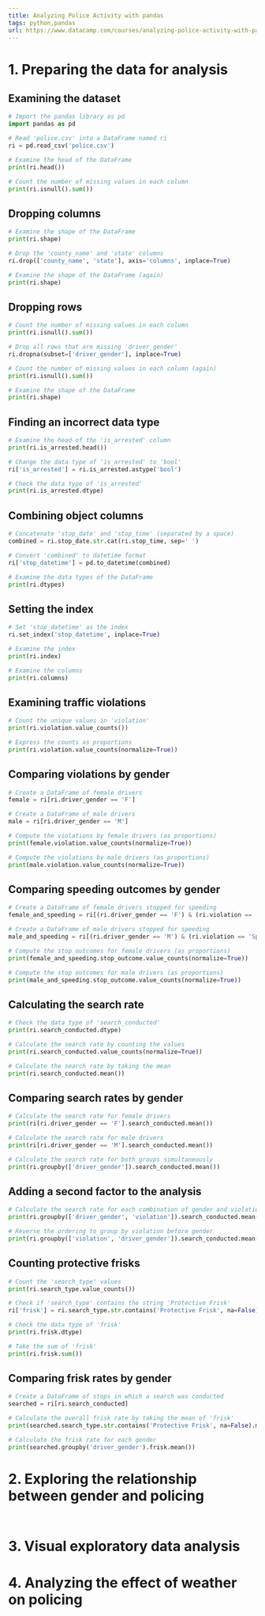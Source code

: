 ```yaml
---
title: Analyzing Police Activity with pandas
tags: python,pandas
url: https://www.datacamp.com/courses/analyzing-police-activity-with-pandas
---
```


# 1. Preparing the data for analysis
## Examining the dataset
```python
# Import the pandas library as pd
import pandas as pd

# Read 'police.csv' into a DataFrame named ri
ri = pd.read_csv('police.csv')

# Examine the head of the DataFrame
print(ri.head())

# Count the number of missing values in each column
print(ri.isnull().sum())
```

## Dropping columns
```python
# Examine the shape of the DataFrame
print(ri.shape)

# Drop the 'county_name' and 'state' columns
ri.drop(['county_name', 'state'], axis='columns', inplace=True)

# Examine the shape of the DataFrame (again)
print(ri.shape)
```

## Dropping rows
```python
# Count the number of missing values in each column
print(ri.isnull().sum())

# Drop all rows that are missing 'driver_gender'
ri.dropna(subset=['driver_gender'], inplace=True)

# Count the number of missing values in each column (again)
print(ri.isnull().sum())

# Examine the shape of the DataFrame
print(ri.shape)
```

## Finding an incorrect data type
```python
# Examine the head of the 'is_arrested' column
print(ri.is_arrested.head())

# Change the data type of 'is_arrested' to 'bool'
ri['is_arrested'] = ri.is_arrested.astype('bool')

# Check the data type of 'is_arrested' 
print(ri.is_arrested.dtype)
```

## Combining object columns
```python
# Concatenate 'stop_date' and 'stop_time' (separated by a space)
combined = ri.stop_date.str.cat(ri.stop_time, sep=' ')

# Convert 'combined' to datetime format
ri['stop_datetime'] = pd.to_datetime(combined)

# Examine the data types of the DataFrame
print(ri.dtypes)
```

## Setting the index
```python
# Set 'stop_datetime' as the index
ri.set_index('stop_datetime', inplace=True)

# Examine the index
print(ri.index)

# Examine the columns
print(ri.columns)
```

## Examining traffic violations
```python
# Count the unique values in 'violation'
print(ri.violation.value_counts())

# Express the counts as proportions
print(ri.violation.value_counts(normalize=True))
```

## Comparing violations by gender
```python
# Create a DataFrame of female drivers
female = ri[ri.driver_gender == 'F']

# Create a DataFrame of male drivers
male = ri[ri.driver_gender == 'M']

# Compute the violations by female drivers (as proportions)
print(female.violation.value_counts(normalize=True))

# Compute the violations by male drivers (as proportions)
print(male.violation.value_counts(normalize=True))
```

## Comparing speeding outcomes by gender
```python
# Create a DataFrame of female drivers stopped for speeding
female_and_speeding = ri[(ri.driver_gender == 'F') & (ri.violation == 'Speeding')]

# Create a DataFrame of male drivers stopped for speeding
male_and_speeding = ri[(ri.driver_gender == 'M') & (ri.violation == 'Speeding')]

# Compute the stop outcomes for female drivers (as proportions)
print(female_and_speeding.stop_outcome.value_counts(normalize=True))

# Compute the stop outcomes for male drivers (as proportions)
print(male_and_speeding.stop_outcome.value_counts(normalize=True))
```

## Calculating the search rate
```python
# Check the data type of 'search_conducted'
print(ri.search_conducted.dtype)

# Calculate the search rate by counting the values
print(ri.search_conducted.value_counts(normalize=True))

# Calculate the search rate by taking the mean
print(ri.search_conducted.mean())
```

## Comparing search rates by gender
```python
# Calculate the search rate for female drivers
print(ri[ri.driver_gender == 'F'].search_conducted.mean())

# Calculate the search rate for male drivers
print(ri[ri.driver_gender == 'M'].search_conducted.mean())

# Calculate the search rate for both groups simultaneously
print(ri.groupby(['driver_gender']).search_conducted.mean())
```

## Adding a second factor to the analysis
```python
# Calculate the search rate for each combination of gender and violation
print(ri.groupby(['driver_gender', 'violation']).search_conducted.mean())

# Reverse the ordering to group by violation before gender
print(ri.groupby(['violation', 'driver_gender']).search_conducted.mean())
```

## Counting protective frisks
```python
# Count the 'search_type' values
print(ri.search_type.value_counts())

# Check if 'search_type' contains the string 'Protective Frisk'
ri['frisk'] = ri.search_type.str.contains('Protective Frisk', na=False)

# Check the data type of 'frisk'
print(ri.frisk.dtype)

# Take the sum of 'frisk'
print(ri.frisk.sum())
```

## Comparing frisk rates by gender
```python
# Create a DataFrame of stops in which a search was conducted
searched = ri[ri.search_conducted]

# Calculate the overall frisk rate by taking the mean of 'frisk'
print(searched.search_type.str.contains('Protective Frisk', na=False).mean())

# Calculate the frisk rate for each gender
print(searched.groupby('driver_gender').frisk.mean())
```
 
# 2. Exploring the relationship between gender and policing
##
```python

```



# 3. Visual exploratory data analysis



# 4. Analyzing the effect of weather on policing
